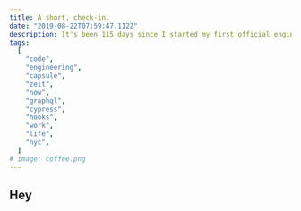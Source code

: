 ```yaml
---
title: A short, check-in.
date: "2019-08-22T07:59:47.112Z"
description: It's been 115 days since I started my first official engineering job.
tags:
  [
    "code",
    "engineering",
    "capsule",
    "zeit",
    "now",
    "graphql",
    "cypress",
    "hooks",
    "work",
    "life",
    "nyc",
  ]
# image: coffee.png
---
```


## Hey
